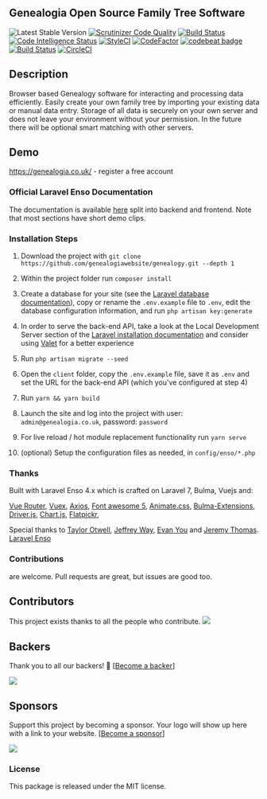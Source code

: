 ## Genealogia Open Source Family Tree Software
 ![Latest Stable Version](https://img.shields.io/github/release/genealogiawebsite/genealogy.svg) 
[![Scrutinizer Code Quality](https://scrutinizer-ci.com/g/genealogiawebsite/genealogy/badges/quality-score.png?b=master)](https://scrutinizer-ci.com/g/genealogiawebsite/genealogy/?branch=master)
[![Build Status](https://scrutinizer-ci.com/g/genealogiawebsite/genealogy/badges/build.png?b=master)](https://scrutinizer-ci.com/g/genealogiawebsite/genealogy/build-status/master)
[![Code Intelligence Status](https://scrutinizer-ci.com/g/genealogiawebsite/genealogy/badges/code-intelligence.svg?b=master)](https://scrutinizer-ci.com/code-intelligence)
[![StyleCI](https://github.styleci.io/repos/135390590/shield?branch=master)](https://github.styleci.io/repos/135390590)
[![CodeFactor](https://www.codefactor.io/repository/github/genealogiawebsite/genealogy/badge/master)](https://www.codefactor.io/repository/github/genealogiawebsite/genealogy/overview/master)
[![codebeat badge](https://codebeat.co/badges/911f9e33-212a-4dfa-a860-751cdbbacff7)](https://codebeat.co/projects/github-com-modulargenealogy-genealogy-master)
[![Build Status](https://travis-ci.org/genealogiawebsite/genealogy.svg?branch=master)](https://travis-ci.org/genealogiawebsite/genealogy)
[![CircleCI](https://circleci.com/gh/genealogiawebsite/genealogy.svg?style=svg)](https://circleci.com/gh/genealogiawebsite/genealogy)


## Description

Browser based Genealogy software for interacting and processing data efficiently. Easily create your
own family tree by importing your existing data or manual data entry. Storage of all data is securely on your own server and does
not leave your environment without your permission. In the future there will be optional
smart matching with other servers.

## Demo

https://genealogia.co.uk/ - register a free account

<!--h-->
### Official Laravel Enso Documentation

The documentation is available [here](https://docs.laravel-enso.com) split into backend and frontend.
Note that most sections have short demo clips.

<!--/h-->

### Installation Steps

1. Download the project with `git clone https://github.com/genealogiawebsite/genealogy.git --depth 1`

2. Within the project folder run `composer install`

3. Create a database for your site (see the [Laravel database documentation](https://laravel.com/docs/6.x/database)), 
copy or rename the `.env.example` file to `.env`, 
edit the database configuration information, and run `php artisan key:generate`

4. In order to serve the back-end API, take a look at the Local Development Server section of the [Laravel installation documentation](https://laravel.com/docs/6.x/#installation)
and consider using [Valet](https://laravel.com/docs/6.x/valet) for a better experience

5. Run `php artisan migrate --seed`

6. Open the `client` folder, copy the `.env.example` file, save it as `.env` and set the URL 
for the back-end API (which you've configured at step 4)

7. Run `yarn && yarn build`

8. Launch the site and log into the project with user: `admin@genealogia.co.uk`, password: `password`

9. For live reload / hot module replacement functionality run `yarn serve`

10. (optional) Setup the configuration files as needed, in `config/enso/*.php`

### Thanks

Built with Laravel Enso 4.x which is crafted on Laravel 7, Bulma, Vuejs and:

[Vue Router](https://router.vuejs.org/en), [Vuex](https://vuex.vuejs.org/en/), [Axios](https://github.com/axios/axios),
[Font awesome 5](https://fontawesome.com), [Animate.css](https://daneden.github.io/animate.css/), 
[Bulma-Extensions](https://wikiki.github.io/bulma-extensions/overview), [Driver.js](https://kamranahmed.info/driver.js/),
[Chart.js](http://chartjs.org), [Flatpickr](https://chmln.github.io/flatpickr/), 

Special thanks to [Taylor Otwell](https://laravel.com/), [Jeffrey Way](https://laracasts.com), [Evan You](https://vuejs.org/) and [Jeremy Thomas](https://bulma.io). [Laravel Enso](https://github.com/laravel-enso)

<!--h-->
### Contributions

are welcome. Pull requests are great, but issues are good too.

## Contributors

This project exists thanks to all the people who contribute. 
<a href="graphs/contributors"><img src="https://opencollective.com/genealogy/contributors.svg?width=890&button=false" /></a>


## Backers

Thank you to all our backers! 🙏 [[Become a backer](https://opencollective.com/genealogy#backer)]

<a href="https://opencollective.com/genealogy#backers" target="_blank"><img src="https://opencollective.com/genealogy/backers.svg?width=890"></a>


## Sponsors

Support this project by becoming a sponsor. Your logo will show up here with a link to your website. [[Become a sponsor](https://opencollective.com/genealogy#sponsor)]

<a href="https://opencollective.com/genealogy#sponsors" target="_blank"><img src="https://opencollective.com/genealogy/sponsors.svg?width=890"></a>
### License

This package is released under the MIT license.
<!--/h-->
